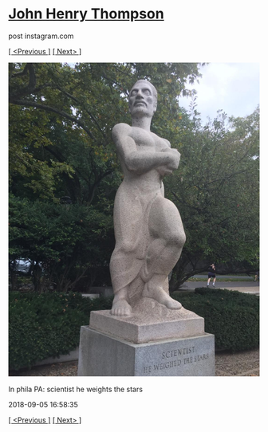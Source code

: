 # [John Henry Thompson](../README.md)
post instagram.com

[[ <Previous ]](2018-09-09-1.md) [[ Next> ]](2018-09-04-1.md)

[![](../media/2018-09-05/In-phila-PA-scientist-he-weights-the-stars.jpg)](../README.md)

In phila PA: scientist he weights the stars

2018-09-05 16:58:35

[[ <Previous ]](2018-09-09-1.md) [[ Next> ]](2018-09-04-1.md)